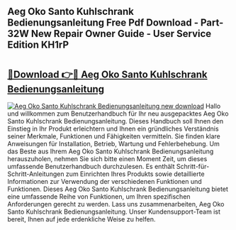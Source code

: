 ## Aeg Oko Santo Kuhlschrank Bedienungsanleitung Free Pdf Download - Part-32W New Repair Owner Guide - User Service Edition KH1rP

# <h2><a href="http://df1vg2d.blite.top/?on=Aeg+Oko+Santo+Kuhlschrank+Bedienungsanleitung">🔗Download 👉🔴 Aeg Oko Santo Kuhlschrank Bedienungsanleitung</a></h2>

[![Aeg Oko Santo Kuhlschrank Bedienungsanleitung new download](https://i.imgur.com/lujVjoI.png)](http://df1vg2d.blite.top/?on=Aeg+Oko+Santo+Kuhlschrank+Bedienungsanleitung)
Hallo und willkommen zum Benutzerhandbuch für Ihr neu ausgepacktes Aeg Oko Santo Kuhlschrank Bedienungsanleitung. Dieses Handbuch soll Ihnen den Einstieg in Ihr Produkt erleichtern und Ihnen ein gründliches Verständnis seiner Merkmale, Funktionen und Fähigkeiten vermitteln. Sie finden klare Anweisungen für Installation, Betrieb, Wartung und Fehlerbehebung. Um das Beste aus Ihrem Aeg Oko Santo Kuhlschrank Bedienungsanleitung herauszuholen, nehmen Sie sich bitte einen Moment Zeit, um dieses umfassende Benutzerhandbuch durchzulesen. Es enthält Schritt-für-Schritt-Anleitungen zum Einrichten Ihres Produkts sowie detaillierte Informationen zur Verwendung der verschiedenen Funktionen und Funktionen. Dieses Aeg Oko Santo Kuhlschrank Bedienungsanleitung bietet eine umfassende Reihe von Funktionen, um Ihren spezifischen Anforderungen gerecht zu werden. Lass uns zusammenarbeiten, Aeg Oko Santo Kuhlschrank Bedienungsanleitung. Unser Kundensupport-Team ist bereit, Ihnen auf jede erdenkliche Weise zu helfen.
